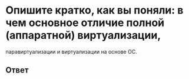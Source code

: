 # Опишите кратко, как вы поняли: в чем основное отличие полной (аппаратной) виртуализации,<br>
паравиртуализации и виртуализации на основе ОС.<br>

## Ответ


